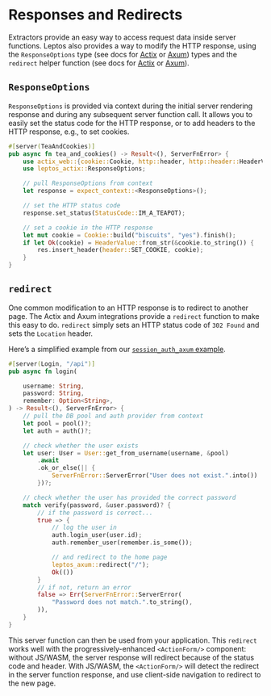 # Responses and Redirects

Extractors provide an easy way to access request data inside server functions. Leptos also provides a way to modify the HTTP response, using the `ResponseOptions` type (see docs for [Actix](https://docs.rs/leptos_actix/latest/leptos_actix/struct.ResponseOptions.html) or [Axum](https://docs.rs/leptos_axum/latest/leptos_axum/struct.ResponseOptions.html)) types and the `redirect` helper function (see docs for [Actix](https://docs.rs/leptos_actix/latest/leptos_actix/fn.redirect.html) or [Axum](https://docs.rs/leptos_axum/latest/leptos_axum/fn.redirect.html)).

## `ResponseOptions`

`ResponseOptions` is provided via context during the initial server rendering response and during any subsequent server function call. It allows you to easily set the status code for the HTTP response, or to add headers to the HTTP response, e.g., to set cookies.

```rust
#[server(TeaAndCookies)]
pub async fn tea_and_cookies() -> Result<(), ServerFnError> {
	use actix_web::{cookie::Cookie, http::header, http::header::HeaderValue};
	use leptos_actix::ResponseOptions;

	// pull ResponseOptions from context
	let response = expect_context::<ResponseOptions>();

	// set the HTTP status code
	response.set_status(StatusCode::IM_A_TEAPOT);

	// set a cookie in the HTTP response
	let mut cookie = Cookie::build("biscuits", "yes").finish();
	if let Ok(cookie) = HeaderValue::from_str(&cookie.to_string()) {
		res.insert_header(header::SET_COOKIE, cookie);
	}
}
```

## `redirect`

One common modification to an HTTP response is to redirect to another page. The Actix and Axum integrations provide a `redirect` function to make this easy to do. `redirect` simply sets an HTTP status code of `302 Found` and sets the `Location` header.

Here’s a simplified example from our [`session_auth_axum` example](https://github.com/leptos-rs/leptos/blob/a5f73b441c079f9138102b3a7d8d4828f045448c/examples/session_auth_axum/src/auth.rs#L154-L181).

```rust
#[server(Login, "/api")]
pub async fn login(

    username: String,
    password: String,
    remember: Option<String>,
) -> Result<(), ServerFnError> {
	// pull the DB pool and auth provider from context
    let pool = pool()?;
    let auth = auth()?;

	// check whether the user exists
    let user: User = User::get_from_username(username, &pool)
        .await
        .ok_or_else(|| {
            ServerFnError::ServerError("User does not exist.".into())
        })?;

	// check whether the user has provided the correct password
    match verify(password, &user.password)? {
		// if the password is correct...
        true => {
			// log the user in
            auth.login_user(user.id);
            auth.remember_user(remember.is_some());

			// and redirect to the home page
            leptos_axum::redirect("/");
            Ok(())
        }
		// if not, return an error
        false => Err(ServerFnError::ServerError(
            "Password does not match.".to_string(),
        )),
    }
}
```

This server function can then be used from your application. This `redirect` works well with the progressively-enhanced `<ActionForm/>` component: without JS/WASM, the server response will redirect because of the status code and header. With JS/WASM, the `<ActionForm/>` will detect the redirect in the server function response, and use client-side navigation to redirect to the new page.
